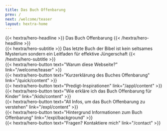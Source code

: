```yaml
---
title: Das Buch Offenbarung
prev: /
next: /welcome/teaser
layout: hextra-home
---
```


<div class="hx-mt-6 hx-mb-6">
{{< hextra/hero-headline >}}
  Das Buch Offenbarung
{{< /hextra/hero-headline >}}
</div>

<div class="hx-mb-12">
{{< hextra/hero-subtitle >}}
  Das letzte Buch der Bibel ist kein seltsames Mysterium
  sondern ein Leitfaden für effektive Jüngerschaft
{{< /hextra/hero-subtitle >}}
</div>


<div class="hx:mb-6">
{{< hextra/hero-button text="Warum diese Webseite?" link="/welcome/teaser" >}}
</div>

<div class="hx:mb-6">
{{< hextra/hero-button text="Kurzerklärung des Buches Offenbarung" link="/quick/content" >}}
</div>

<div class="hx:mb-6">
{{< hextra/hero-button text="Predigt-Inspirationen" link="/appl/content" >}}
</div>

<div class="hx:mb-6">
{{< hextra/hero-button text="Wie erkläre ich das Buch Offenbarung für Kinder" link="/kids/content" >}}
</div>

<div class="hx:mb-6">
{{< hextra/hero-button text="All Infos, um das Buch Offenbarung zu verstehen" link="/expl/content" >}}
</div>

<div class="hx:mb-6">
{{< hextra/hero-button text="Hintergrund Informationen zum Buch Offenbarung" link="/expl/background" >}}
</div>

<div class="hx:mb-6">
{{< hextra/hero-button text="Fragen? Kontaktiere mich" link="/contact" >}}
</div>
